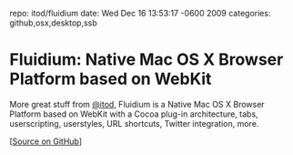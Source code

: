 repo: itod/fluidium
date: Wed Dec 16 13:53:17 -0600 2009
categories: github,osx,desktop,ssb

#  Fluidium: Native Mac OS X Browser Platform based on WebKit

More great stuff from [@itod](http://twitter.com/itod), Fluidium is a Native Mac OS X Browser Platform based on WebKit with a Cocoa plug-in architecture, tabs, userscripting, userstyles, URL shortcuts, Twitter integration, more.

[[Source on GitHub](http://github.com/itod/fluidium)]
